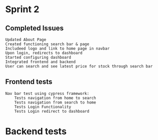 # Sprint 2

## Completed Issues
    Updated About Page
    Created functioning search bar & page
    Includeed logo and link to home page in navbar
    Upon login, redirects to dashboard
    Started configuring dashboard
    Integrated frontend and backend
    User can search and see latest price for stock through search bar



## Frontend tests
    Nav bar test using cypress framework:
        Tests navigation from home to search
        Tests navigation from search to home
        Tests Login Functionality
        Tests Login redirect to dashboard


# Backend tests
